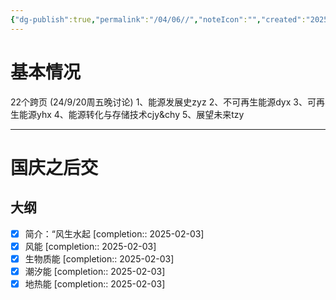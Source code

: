 ```yaml
---
{"dg-publish":true,"permalink":"/04/06//","noteIcon":"","created":"2025-01-31T00:35","updated":"2025-07-01T20:58"}
---
```


# 基本情况
22个跨页
(24/9/20周五晚讨论)
1、能源发展史zyz
2、不可再生能源dyx
3、可再生能源yhx
4、能源转化与存储技术cjy&chy
5、展望未来tzy
************
# 国庆之后交
## 大纲
- [x] 简介：“风生水起  [completion:: 2025-02-03]
- [x] 风能  [completion:: 2025-02-03]
- [x] 生物质能  [completion:: 2025-02-03]
- [x] 潮汐能  [completion:: 2025-02-03]
- [x] 地热能  [completion:: 2025-02-03]